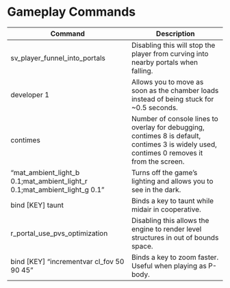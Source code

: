 # Gameplay Commands

|Command|Description|
|---|---|
|sv_player_funnel_into_portals|Disabling this will stop the player from curving into nearby portals when falling.|
|developer 1|Allows you to move as soon as the chamber loads instead of being stuck for ~0.5 seconds.|
|contimes|Number of console lines to overlay for debugging, contimes 8 is default, contimes 3 is widely used, contimes 0 removes it from the screen.|
|“mat_ambient_light_b 0.1;mat_ambient_light_r 0.1;mat_ambient_light_g 0.1”|Turns off the game’s lighting and allows you to see in the dark.|
|bind [KEY] taunt|Binds a key to taunt while midair in cooperative.|
|r_portal_use_pvs_optimization|Disabling this allows the engine to render level structures in out of bounds space.|
|bind [KEY] “incrementvar cl_fov 50 90 45”|Binds a key to zoom faster. Useful when playing as P-body.|
